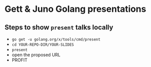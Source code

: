 # Gett & Juno Golang presentations

## Steps to show `present` talks locally

- `go get -u golang.org/x/tools/cmd/present`
- `cd YOUR-REPO-DIR/YOUR-SLIDES`
- `present`
- open the proposed URL
- PROFIT
